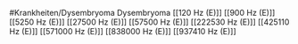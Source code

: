 #Krankheiten/Dysembryoma
Dysembryoma
[[120 Hz (E)]]
[[900 Hz (E)]]
[[5250 Hz (E)]]
[[27500 Hz (E)]]
[[57500 Hz (E)]]
[[222530 Hz (E)]]
[[425110 Hz (E)]]
[[571000 Hz (E)]]
[[838000 Hz (E)]]
[[937410 Hz (E)]]